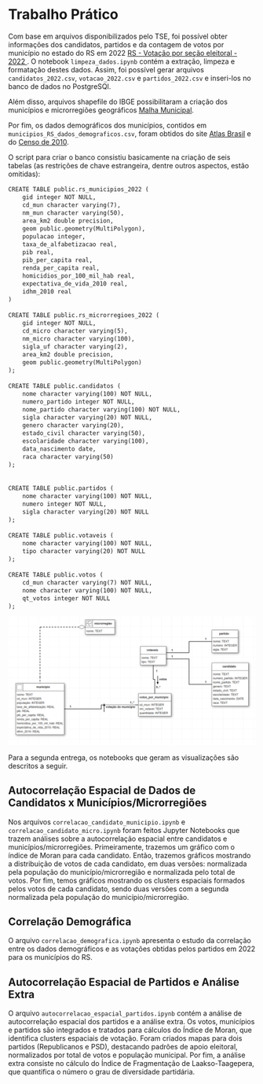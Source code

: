 # Trabalho Prático

Com base em arquivos disponibilizados pelo TSE, foi possível obter informações dos candidatos, partidos e da contagem de votos por município no estado do RS em 2022 [RS - Votação por seção eleitoral - 2022
](https://dadosabertos.tse.jus.br/ne/dataset/resultados-2022/resource/12858da8-e607-4b3b-8aa4-9a866c70573c). O notebook ```limpeza_dados.ipynb``` contém a extração, limpeza e formatação destes dados. Assim, foi possível gerar arquivos ```candidatos_2022.csv```, ```votacao_2022.csv``` e ```partidos_2022.csv``` e inseri-los no banco de dados no PostgreSQl.

Além disso, arquivos shapefile do IBGE possibilitaram a criação dos municípios e microrregiões geográficos [Malha Municipal](https://www.ibge.gov.br/geociencias/organizacao-do-territorio/malhas-territoriais/15774-malhas.html?edicao=27413).

Por fim, os dados demográficos dos municípios, contidos em ```municipios_RS_dados_demograficos.csv```, foram obtidos do site [Atlas Brasil](http://www.atlasbrasil.org.br/) e do [Censo de 2010](https://censo2010.ibge.gov.br/).


O script para criar o banco consistiu basicamente na criação de seis tabelas (as restrições de chave estrangeira, dentre outros aspectos, estão omitidas):

```
CREATE TABLE public.rs_municipios_2022 (
    gid integer NOT NULL,
    cd_mun character varying(7),
    nm_mun character varying(50),
    area_km2 double precision,
    geom public.geometry(MultiPolygon),
    populacao integer,
    taxa_de_alfabetizacao real,
    pib real,
    pib_per_capita real,
    renda_per_capita real,
    homicidios_por_100_mil_hab real,
    expectativa_de_vida_2010 real,
    idhm_2010 real
)

CREATE TABLE public.rs_microrregioes_2022 (
    gid integer NOT NULL,
    cd_micro character varying(5),
    nm_micro character varying(100),
    sigla_uf character varying(2),
    area_km2 double precision,
    geom public.geometry(MultiPolygon)
);

CREATE TABLE public.candidatos (
    nome character varying(100) NOT NULL,
    numero_partido integer NOT NULL,
    nome_partido character varying(100) NOT NULL,
    sigla character varying(20) NOT NULL,
    genero character varying(20),
    estado_civil character varying(50),
    escolaridade character varying(100),
    data_nascimento date,
    raca character varying(50)
);


CREATE TABLE public.partidos (
    nome character varying(100) NOT NULL,
    numero integer NOT NULL,
    sigla character varying(20) NOT NULL
);

CREATE TABLE public.votaveis (
    nome character varying(100) NOT NULL,
    tipo character varying(20) NOT NULL
);

CREATE TABLE public.votos (
    cd_mun character varying(7) NOT NULL,
    nome character varying(100) NOT NULL,
    qt_votos integer NOT NULL
);
```

![img](banco.png)

Para a segunda entrega, os notebooks que geram as visualizações são descritos a seguir.

## Autocorrelação Espacial de Dados de Candidatos x Municípios/Microrregiões

Nos arquivos `correlacao_candidato_municipio.ipynb` e `correlacao_candidato_micro.ipynb` foram feitos Jupyter Notebooks que trazem análises sobre a autocorrelação espacial entre candidatos e municípios/microrregiões. Primeiramente, trazemos um gráfico com o índice de Moran para cada candidato. Então, trazemos gráficos mostrando a distribuição de votos de cada candidato, em duas versões: normalizada pela população do município/microrregião e normalizada pelo total de votos. Por fim, temos gráficos mostrando os clusters espaciais formados pelos votos de cada candidato, sendo duas versões com a segunda normalizada pela população do município/microrregião.

## Correlação Demográfica

O arquivo `correlacao_demografica.ipynb` apresenta o estudo da correlação entre os dados demográficos e as votações obtidas pelos partidos em 2022 para os municípios do RS.

## Autocorrelação Espacial de Partidos e Análise Extra

O arquivo `autocorrelacao_espacial_partidos.ipynb` contém a análise de autocorrelação espacial dos partidos e a análise extra. Os votos, municípios e partidos são integrados e tratados para cálculos do Índice de Moran, que identifica clusters espaciais de votação. Foram criados mapas para dois partidos (Republicanos e PSD), destacando padrões de apoio eleitoral, normalizados por total de votos e população municipal. Por fim, a análise extra consiste no cálculo do Índice de Fragmentação de Laakso-Taagepera, que quantifica o número o grau de diversidade partidária. 
